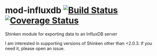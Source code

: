 mod-influxdb [![Build Status](https://travis-ci.org/savoirfairelinux/mod-influxdb.svg?branch=master)](https://travis-ci.org/savoirfairelinux/mod-influxdb) [![Coverage Status](https://img.shields.io/coveralls/savoirfairelinux/mod-influxdb.svg)](https://coveralls.io/r/savoirfairelinux/mod-influxdb?branch=master)
============

Shinken module for exporting data to an InfluxDB server

I am interested in supporting versions of Shinken other than <2.0.3. If you need it, please open an issue.
